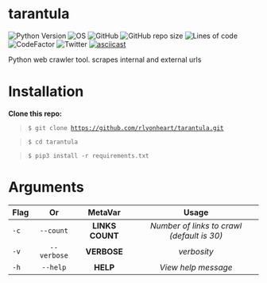 # tarantula

![Python Version](https://img.shields.io/badge/python-3.x-blue?style=flat&logo=python)
![OS](https://img.shields.io/badge/OS-GNU%2FLinux-red?style=flat&logo=linux)
![GitHub](https://img.shields.io/github/license/rlyonheart/tarantula?style=flat)
![GitHub repo size](https://img.shields.io/github/repo-size/rlyonheart/tarantula)
![Lines of code](https://img.shields.io/tokei/lines/github/rlyonheart/tarantula)
![CodeFactor](https://www.codefactor.io/repository/github/rlyonheart/tarantula/badge)
![Twitter](https://img.shields.io/twitter/follow/rly0nheart?&style=flat&logo=twitter)
[![asciicast](https://asciinema.org/a/437445.svg)](https://asciinema.org/a/437445)

Python web crawler tool.
scrapes internal and external urls

# Installation
**Clone this repo:**
> <code>$ git clone https://github.com/rlyonheart/tarantula.git</code>

> <code>$ cd tarantula</code>

> <code>$ pip3 install -r requirements.txt</code>

# Arguments
| Flag           | Or            |MetaVar|                 Usage|
| ------------- |:-------------:|:----------------------:|:---------:|
| <code>-c</code>           | <code>--count</code>    | **LINKS COUNT** |  *Number of links to crawl (default is 30)* |
| <code>-v</code>      | <code>--verbose</code>      |   **VERBOSE** |  *verbosity*  |
| <code>-h</code> | <code>--help</code>  |  **HELP**  |  *View help message*  |
